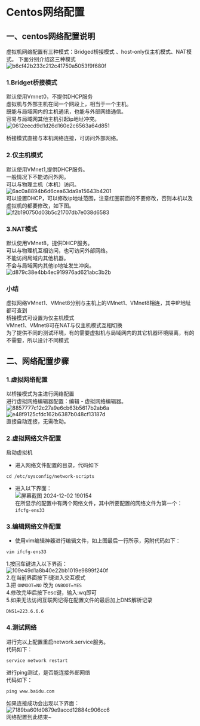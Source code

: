 # Centos网络配置
## 一、centos网络配置说明
虚拟机网络配置有三种模式：Bridged桥接模式 、host-only仅主机模式、NAT模式。
下面分别介绍这三种模式  
![b6cf42b233c212c41750a5053f9f680f](https://github.com/user-attachments/assets/f9417abc-9203-4c34-960b-d870d8b91c74)  

### 1.Bridget桥接模式  
默认使用Vmnet0，不提供DHCP服务  
虚拟机与外部主机在同一个网段上，相当于一个主机。  
既能与局域网内的主机通讯，也能与外部网络通信。  
容易与局域网其他主机引起ip地址冲突。  
![0612eecd9d1d26d160e2c6563a64d851](https://github.com/user-attachments/assets/e50c4532-171f-47eb-befe-d833c09e7ecb)  

桥接模式直接与本机网络连接，可访问外部网络。  

### 2.仅主机模式
默认使用VMnet1,提供DHCP服务。  
一般情况下不能访问外网。  
可以与物理主机（本机）访问。  
![6ac0a8894b6d6cea63da9a15643b4201](https://github.com/user-attachments/assets/f5dd9c23-da85-488c-970a-de89cdf322b0)  
可以设置DHCP，可以修改ip地址范围，注意红圈前面的不要修改，否则本机以及虚拟机的都要修改，如下图。  
![f2b190750d03b5c21707db7e038d6583](https://github.com/user-attachments/assets/298904e9-86a8-4395-84f5-0bd8ca7540c0)  

### 3.NAT模式
默认使用VMnet8，提供DHCP服务。  
可以与物理机互相访问，也可访问外部网络。  
不能访问局域内其他机器。  
不会与局域网内其他ip地址发生冲突。  
![d879c38e4bb4ec919976ad621abc3b2b](https://github.com/user-attachments/assets/1aa1a06d-1fd7-466b-892e-42a63939ff0f)  

### 小结
虚拟网络VMnet1、VMnet8分别与主机上的VMnet1、VMnet8相连，其中IP地址都可查到  
桥接模式可设置为仅主机模式  
VMnet1、VMnet8可在NAT与仅主机模式互相切换  
为了提供不同的测试环境，有的需要虚拟机与局域网内的其它机器环境隔离，有的不需要，所以设计不同模式   

## 二、网络配置步骤
### 1.虚拟网络配置
以桥接模式为主进行网络配置  
进行虚拟网络编辑器配置：编辑 - 虚拟网络编辑器。  
![8857777c12c27a9e6cb63b5617b2ab6a](https://github.com/user-attachments/assets/7beefe8e-676a-4977-a872-2a81afc69b02)  
![e48f9125cfdc162b6387b048cf13187d](https://github.com/user-attachments/assets/63ace5ce-7e4e-448f-a2e2-78cccee06549)  
直接自动连接，无需改动。  
### 2.虚拟网络文件配置
启动虚拟机  
- 进入网络文件配置的目录，代码如下  
```
cd /etc/sysconfig/network-scripts
```
- 进入以下界面：  
![屏幕截图 2024-12-02 190154](https://github.com/user-attachments/assets/1c29f2e1-f8eb-4150-90d6-a7352e9259b2)  
在所显示的配置中有两个网络文件，其中所要配置的网络文件为第一个：`ifcfg-ens33`  

### 3.编辑网络文件配置
- 使用vim编辑神器进行编辑文件，如上图最后一行所示，另附代码如下：
```
vim ifcfg-ens33
```
1.按回车键进入以下界面：  
![109e49d1a8b40e22bb1019e9899f240f](https://github.com/user-attachments/assets/b152cbe2-4a4c-42c6-9bbb-cbf31ca8090e)  
2.在当前界面按下i键进入交互模式  
3.把 `ONMOOT=NO` 改为 `ONBOOT=YES`  
4.修改完毕后按下esc键，输入:wq即可  
5.如果无法访问互联网记得在配置文件的最后加上DNS解析记录
```
DNS1=223.6.6.6
```

### 4.测试网络
进行完以上配置重启network.service服务。  
代码如下：  
```
service network restart
```
进行ping测试，是否能连接外部网络  
代码如下：  
```
ping www.baidu.com
```
如果连接成功会出现以下界面：  
![7189ba60fd0879e9accd12884c906cc6](https://github.com/user-attachments/assets/7e55f495-cc17-49b4-b0f8-c8c2dad88b14)  
网络配置到此结束~  
